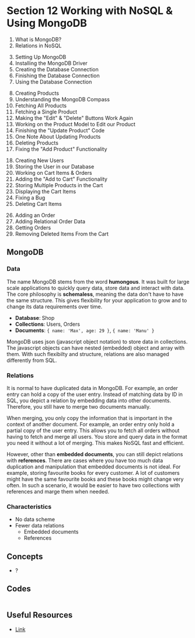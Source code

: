 # Section 12 Working with NoSQL & Using MongoDB

1. What is MongoDB?
2. Relations in NoSQL
<!--  -->
3. Setting Up MongoDB
4. Installing the MongoDB Driver
5. Creating the Database Connection
6. Finishing the Database Connection
7. Using the Database Connection
<!--  -->
8. Creating Products
9. Understanding the MongoDB Compass
10. Fetching All Products
11. Fetching a Single Product
12. Making the "Edit" & "Delete" Buttons Work Again
13. Working on the Product Model to Edit our Product
14. Finishing the "Update Product" Code
15. One Note About Updating Products
16. Deleting Products
17. Fixing the "Add Product" Functionality
<!--  -->
18. Creating New Users
19. Storing the User in our Database
20. Working on Cart Items & Orders
21. Adding the "Add to Cart" Functionality
22. Storing Multiple Products in the Cart
23. Displaying the Cart Items
24. Fixing a Bug
25. Deleting Cart Items
<!--  -->
26. Adding an Order
27. Adding Relational Order Data
28. Getting Orders
29. Removing Deleted Items From the Cart

## MongoDB

### Data

The name MongoDB stems from the word **humongous**. It was built for large scale applications to quickly query data, store data and interact with data. The core philosophy is **schemaless**, meaning the data don't have to have the same structure. This gives flexibility for your application to grow and to change its data requirements over time.

- **Database**: Shop
- **Collections**: Users, Orders
- **Documents**: `{ name: 'Max', age: 29 }`, `{ name: 'Manu' }`

MongoDB uses json (javascript object notation) to store data in collections. The javascript objects can have nested (embedded) object and array with them. With such flexibilty and structure, relations are also managed differently from SQL.

### Relations

It is normal to have duplicated data in MongoDB. For example, an order entry can hold a copy of the user entry. Instead of matching data by ID in SQL, you depict a relation by embedding data into other documents. Therefore, you still have to merge two documents manually.

When merging, you only copy the information that is important in the context of another document. For example, an order entry only hold a partial copy of the user entry. This allows you to fetch all orders without having to fetch and merge all users. You store and query data in the format you need it without a lot of merging. This makes NoSQL fast and efficient.

However, other than **embedded documents**, you can still depict relations with **references**. There are cases where you have too much data duplication and manipulation that embedded documents is not ideal. For example, storing favourite books for every customer. A lot of customers might have the same favourite books and these books might change very often. In such a scenario, it would be easier to have two collections with references and marge them when needed.

### Characteristics

- No data scheme
- Fewer data relations
  - Embedded documents
  - References

## Concepts

- ?

## Codes

```

```

## Useful Resources

- [Link](URL)
